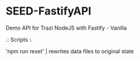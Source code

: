 # SEED-FastifyAPI

Demo API for Trazi NodeJS with Fastify - Vanilla

.: Scripts :.

'npm run reset' | rewrites data files to original state
